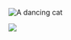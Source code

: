![A dancing cat](https://media.giphy.com/media/CjmvTCZf2U3p09Cn0h/giphy.gif)


<!--
**KarineVinette/KarineVinette** is a ✨ _special_ ✨ repository because its `README.md` (this file) appears on your GitHub profile.

Here are some ideas to get you started:

- 🔭 I’m currently working on ...
- 🌱 I’m currently learning ...
- 👯 I’m looking to collaborate on ...
- 🤔 I’m looking for help with ...
- 💬 Ask me about ...
- 📫 How to reach me: ...
- 😄 Pronouns: ...
- ⚡ Fun fact: ...
-->

![](https://komarev.com/ghpvc/?KariveVinette&color=brightgreen&style=plastic)
